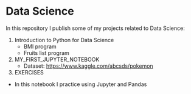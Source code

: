 # Data Science
In this repository I publish some of my projects related to Data Science:

1. Introduction to Python for Data Science
   - BMI program
   - Fruits list program
2. MY_FIRST_JUPYTER_NOTEBOOK
   - Dataset: https://www.kaggle.com/abcsds/pokemon
3. EXERCISES
  - In this notebook I practice using Jupyter and Pandas
